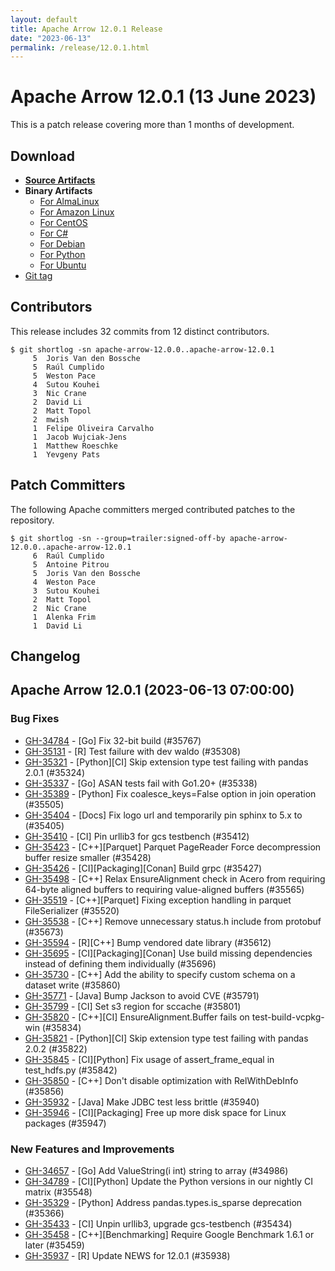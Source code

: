 ```yaml
---
layout: default
title: Apache Arrow 12.0.1 Release
date: "2023-06-13"
permalink: /release/12.0.1.html
---
```

<!--
{% comment %}
Licensed to the Apache Software Foundation (ASF) under one or more
contributor license agreements.  See the NOTICE file distributed with
this work for additional information regarding copyright ownership.
The ASF licenses this file to you under the Apache License, Version 2.0
(the "License"); you may not use this file except in compliance with
the License.  You may obtain a copy of the License at

http://www.apache.org/licenses/LICENSE-2.0

Unless required by applicable law or agreed to in writing, software
distributed under the License is distributed on an "AS IS" BASIS,
WITHOUT WARRANTIES OR CONDITIONS OF ANY KIND, either express or implied.
See the License for the specific language governing permissions and
limitations under the License.
{% endcomment %}
-->

# Apache Arrow 12.0.1 (13 June 2023)

This is a patch release covering more than 1 months of development.

## Download

* [**Source Artifacts**][1]
* **Binary Artifacts**
  * [For AlmaLinux][2]
  * [For Amazon Linux][3]
  * [For CentOS][4]
  * [For C#][5]
  * [For Debian][6]
  * [For Python][7]
  * [For Ubuntu][8]
* [Git tag][9]

## Contributors

This release includes 32 commits from 12 distinct contributors.

```console
$ git shortlog -sn apache-arrow-12.0.0..apache-arrow-12.0.1
     5	Joris Van den Bossche
     5	Raúl Cumplido
     5	Weston Pace
     4	Sutou Kouhei
     3	Nic Crane
     2	David Li
     2	Matt Topol
     2	mwish
     1	Felipe Oliveira Carvalho
     1	Jacob Wujciak-Jens
     1	Matthew Roeschke
     1	Yevgeny Pats
```

## Patch Committers

The following Apache committers merged contributed patches to the repository.

```console
$ git shortlog -sn --group=trailer:signed-off-by apache-arrow-12.0.0..apache-arrow-12.0.1
     6	Raúl Cumplido
     5	Antoine Pitrou
     5	Joris Van den Bossche
     4	Weston Pace
     3	Sutou Kouhei
     2	Matt Topol
     2	Nic Crane
     1	Alenka Frim
     1	David Li
```

## Changelog


## Apache Arrow 12.0.1 (2023-06-13 07:00:00)

### Bug Fixes

* [GH-34784](https://github.com/apache/arrow/issues/34784) - [Go] Fix 32-bit build (#35767)
* [GH-35131](https://github.com/apache/arrow/issues/35131) - [R] Test failure with dev waldo (#35308)
* [GH-35321](https://github.com/apache/arrow/issues/35321) - [Python][CI] Skip extension type test failing with pandas 2.0.1 (#35324)
* [GH-35337](https://github.com/apache/arrow/issues/35337) - [Go] ASAN tests fail with Go1.20+ (#35338)
* [GH-35389](https://github.com/apache/arrow/issues/35389) - [Python] Fix coalesce_keys=False option in join operation (#35505)
* [GH-35404](https://github.com/apache/arrow/issues/35404) - [Docs] Fix logo url and temporarily pin sphinx to 5.x to  (#35405)
* [GH-35410](https://github.com/apache/arrow/issues/35410) - [CI] Pin urllib3 for gcs testbench (#35412)
* [GH-35423](https://github.com/apache/arrow/issues/35423) - [C++][Parquet] Parquet PageReader Force decompression buffer resize smaller (#35428)
* [GH-35426](https://github.com/apache/arrow/issues/35426) - [CI][Packaging][Conan] Build grpc (#35427)
* [GH-35498](https://github.com/apache/arrow/issues/35498) - [C++] Relax EnsureAlignment check in Acero from requiring 64-byte aligned buffers to requiring value-aligned buffers (#35565)
* [GH-35519](https://github.com/apache/arrow/issues/35519) - [C++][Parquet] Fixing exception handling in parquet FileSerializer (#35520)
* [GH-35538](https://github.com/apache/arrow/issues/35538) - [C++] Remove unnecessary status.h include from protobuf (#35673)
* [GH-35594](https://github.com/apache/arrow/issues/35594) - [R][C++] Bump vendored date library (#35612)
* [GH-35695](https://github.com/apache/arrow/issues/35695) - [CI][Packaging][Conan] Use build missing dependencies instead of defining them individually (#35696)
* [GH-35730](https://github.com/apache/arrow/issues/35730) - [C++] Add the ability to specify custom schema on a dataset write (#35860)
* [GH-35771](https://github.com/apache/arrow/issues/35771) - [Java] Bump Jackson to avoid CVE (#35791)
* [GH-35799](https://github.com/apache/arrow/issues/35799) - [CI] Set s3 region for sccache (#35801)
* [GH-35820](https://github.com/apache/arrow/issues/35820) - [C++][CI] EnsureAlignment.Buffer fails on test-build-vcpkg-win (#35834)
* [GH-35821](https://github.com/apache/arrow/issues/35821) - [Python][CI] Skip extension type test failing with pandas 2.0.2 (#35822)
* [GH-35845](https://github.com/apache/arrow/issues/35845) - [CI][Python] Fix usage of assert_frame_equal in test_hdfs.py (#35842)
* [GH-35850](https://github.com/apache/arrow/issues/35850) - [C++] Don't disable optimization with RelWithDebInfo (#35856)
* [GH-35932](https://github.com/apache/arrow/issues/35932) - [Java] Make JDBC test less brittle (#35940)
* [GH-35946](https://github.com/apache/arrow/issues/35946) - [CI][Packaging] Free up more disk space for Linux packages (#35947)


### New Features and Improvements

* [GH-34657](https://github.com/apache/arrow/issues/34657) - [Go] Add ValueString(i int) string to array (#34986)
* [GH-34789](https://github.com/apache/arrow/issues/34789) - [CI][Python] Update the Python versions in our nightly CI matrix (#35548)
* [GH-35329](https://github.com/apache/arrow/issues/35329) - [Python] Address pandas.types.is_sparse deprecation (#35366)
* [GH-35433](https://github.com/apache/arrow/issues/35433) - [CI] Unpin urllib3, upgrade gcs-testbench (#35434)
* [GH-35458](https://github.com/apache/arrow/issues/35458) - [C++][Benchmarking] Require Google Benchmark 1.6.1 or later (#35459)
* [GH-35937](https://github.com/apache/arrow/issues/35937) - [R] Update NEWS for 12.0.1 (#35938)


[1]: https://www.apache.org/dyn/closer.lua/arrow/arrow-12.0.1/
[2]: https://apache.jfrog.io/artifactory/arrow/almalinux/
[3]: https://apache.jfrog.io/artifactory/arrow/amazon-linux/
[4]: https://apache.jfrog.io/artifactory/arrow/centos/
[5]: https://apache.jfrog.io/artifactory/arrow/nuget/
[6]: https://apache.jfrog.io/artifactory/arrow/debian/
[7]: https://apache.jfrog.io/artifactory/arrow/python/12.0.1/
[8]: https://apache.jfrog.io/artifactory/arrow/ubuntu/
[9]: https://github.com/apache/arrow/releases/tag/apache-arrow-12.0.1
